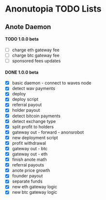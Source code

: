 # Anonutopia TODO Lists

## Anote Daemon

#### TODO 1.0.0 beta

- [ ] charge eth gateway fee
- [ ] charge btc gateway fee
- [ ] sponsored fees updates

#### DONE 1.0.0 beta

- [x] basic daemon - connect to waves node
- [x] detect wav payments
- [x] deploy
- [x] deploy script
- [x] referral payout
- [x] holder payout
- [x] detect bitcoin payments
- [x] detect exchange type
- [x] split profit to holders
- [x] gateway out - forward - anonsrobot
- [x] new deployment script
- [x] profit withdrawal
- [x] gateway out - btc
- [x] gateway out - eth
- [x] finish anote math
- [x] referral payouts
- [x] anote price growth
- [x] founder payout
- [x] separate funds
- [x] new eth gateway logic
- [x] new btc gateway logic
